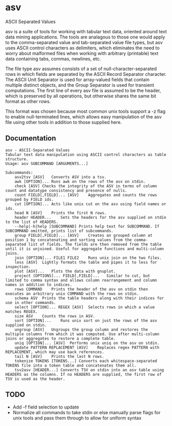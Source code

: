 # asv
ASCII Separated Values

asv is a suite of tools for working with tabular text data, oriented around text data mining applications. The tools are analagous to those one would apply to the comma-separated value and tab-separated value file types, but asv uses ASCII control characters as delimiters, which eliminates the need to worry about malformed files when working  with arbitrary (printable) text data containing tabs, commas, newlines, etc.

The file type asv assumes consists of a set of null-character-separated rows in which fields are separated by the ASCII Record Separator character. The ASCII Unit Separator is used for array-valued fields that contain multiple distinct objects, and the Group Separator is used for transient computations. The first line of every asv file is assumed to be the header, which is preserved by all operations, but otherwise shares the same bit format as other rows.

This format was chosen because most common unix tools support a -z flag to enable null-terminated lines, which allows easy manipulation of the asv file using other tools in addition to those supplied here.

## Documentation
```
asv - ASCII-Separated Values
Tabular text data manipulation using ASCII control characters as table structure. 
Usage: asv SUBCOMMAND [ARGUMENTS...]

Subcommands:
	asv2tsv [ASV]	Converts ASV into a tsv.
	awk [OPTION]...	Runs awk on the rows of the asv on stdin.
	check [ASV]	Checks the integrity of the ASV in terms of column count and datatype consistency and presence of nulls.
	count FIELD[,FIELD]... [ASV]	Aggregates and counts the rows grouped by FIELD ids.
	cut [OPTION]...	Acts like unix cut on the asv using field names or ids.
	head N [ASV]	Prints the first N rows.
	header HEADER...	Sets the headers for the asv supplied on stdin to the list of HEADERS.
	--help|-h|help [SUBCOMMAND]	Prints help text for SUBCOMMAND. If SUBCOMMAND omitted, prints list of subcommands.
	group FIELD[,FIELD]... [ASV]	Creates an grouped column at position 1 by concatenating and sorting values from the comma-separated list of fields. The fields are then removed from the table until it is unjoined. Useful for aggregate functions and multi-column joins.
	join [OPTION]... FILE1 FILE2	Runs unix join on the two files.
	less [ASV]	Lightly formats the table and pipes it to less for inspection.
	plot [ASV]...	Plots the data with gnuplot.
	project [OPTIONS]... FIELD[,FIELD]...	Similar to cut, but limited to comma syntax and allows column rearrangement and column names in addition to indices.
	rows COMMAND	Prints the header of the asv on stdin then executes an arbitrary unix COMMAND with the rows on stdin.
	schema ASV	Prints the table headers along with their indices for use in other commands.
	select [OPTION]... REGEX [ASV]	Selects rows in which a value matches REGEX.
	size ASV	Counts the rows in ASV.
	sort [OPTION]...	Runs unix sort on just the rows of the asv supplied on stdin.
	ungroup [ASV]	Ungroups the group column and restores the multiple columns from which it was computed. Use after multi-column joins or aggregates to restore a complete table.
	uniq [OPTION]... [ASV]	Performs unix uniq on the asv on stdin.
	update PATTERN REPLACEMENT [ASV]	Replaces regex PATTERN with REPLACEMENT, which may use back references.
	tail N [ASV]	Prints the last N rows.
	tokenize TOKENS [TOKENS...]	Converts each whitespace-separated TOKENS file into a token table and concatenates them all.
	tsv2asv [HEADER...]	Converts TSV on stdin into an asv table using HEADERS as the columns. If no HEADERS are supplied, the first row of TSV is used as the header.
```
## TODO
- Add -f field selection to update
- Normalize all commands to take stdin or else manually parse flags for unix tools and pass them through to allow for uniform syntax
